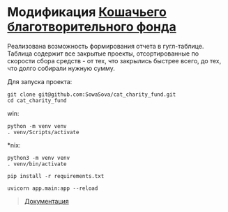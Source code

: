 # Модификация [Кошачьего благотворительного фонда](https://github.com/SowaSova/cat_charity_fund)

Реализована возможность формирования отчета в гугл-таблице.
Таблица содержит все закрытые проекты, отсортированные по скорости сбора средств - от тех, что закрылись быстрее всего, до тех, что долго собирали нужную сумму.

Для запуска проекта:

```
git clone git@github.com:SowaSova/cat_charity_fund.git
cd cat_charity_fund
```
win:
```
python -m venv venv
. venv/Scripts/activate
```
*nix:
```
python3 -m venv venv
. venv/bin/activate
```

```
pip install -r requirements.txt
```
```
uvicorn app.main:app --reload
```
>[Документация](http://localhost:8000/docs)
